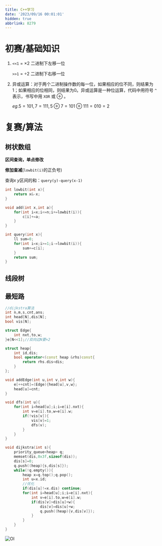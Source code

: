 ```yaml
---
title: C++学习
date: '2023/09/16 00:01:01'
hidden: true
abbrlink: 8279
---
```


# 初赛/基础知识

1. `<<1` $=$ $\times2$ 二进制下左移一位
   
   `>>1` $=$ $\div2$ 二进制下右移一位

2. 异或运算：对于两个二进制操作数的每一位，如果相应的位不同，则结果为1；如果相应的位相同，则结果为0。异或运算是一种位运算，代码中用符号 `^` 表示，书写中用 `XOR` 或 $\oplus$ 。
   
   $eg. 5=101,7=111,5\oplus7=101\oplus111=010=2$

# 复赛/算法

## 树状数组

**区间查询，单点修改**

**修加查减**(`lowbit(i)`的正负号)

查询$x~y$区间的和：`query(y)-query(x-1)`

```C++
int lowbit(int x){
	return x&-x;
}

void add(int x,int a){
	for(int i=x;i<=n;i+=lowbit(i)){
		c[i]+=a;
	}
}

int query(int x){
	ll sum=0;
	for(int i=x;i>=1;i-=lowbit(i)){
		sum+=c[i];
	}
	return sum;
}
```

## 线段树

## 最短路

```C++
//dijkstra算法
int n,m,s,cnt,ans;
int head[N],dis[N];
bool vis[N];

struct Edge{
    int nxt,to,w;
}e[N<<1];//双向边N要×2

struct heap{
	int id,dis;
	bool operator<(const heap &rhs)const{
		return rhs.dis<dis;
	}
};

void addEdge(int u,int v,int w){
    e[++cnt]=(Edge){head[u],v,w};
    head[u]=cnt;
}

void dfs(int u){
    for(int i=head[u];i;i=e[i].nxt){
        int v=e[i].to,w=e[i].w;
        if(!vis[v]){
            vis[v]=1;
            dfs(v);
        }
    }
}

void dijkstra(int s){
	priority_queue<heap> q;
	memset(dis,0x3f,sizeof(dis));
	dis[s]=0;
	q.push((heap){s,dis[s]});
	while(!q.empty()){
		heap x=q.top();q.pop();
		int u=x.id;
		//优化
		if(dis[u]!=x.dis) continue;
		for(int i=head[u];i;i=e[i].nxt){
			int v=e[i].to,w=e[i].w;
			if(dis[v]>dis[u]+w){
				dis[v]=dis[u]+w;
				q.push((heap){v,dis[v]});
			}
		}
	}
}
```


![OI](https://i.loli.net/2018/10/22/5bcd9299869eb.png)
